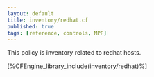 ```yaml
---
layout: default
title: inventory/redhat.cf
published: true
tags: [reference, controls, MPF]
---
```


This policy is inventory related to redhat hosts.

[%CFEngine_library_include(inventory/redhat)%]

